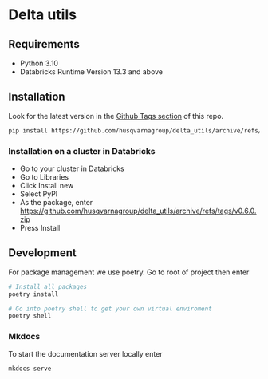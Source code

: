 # Delta utils

## Requirements

- Python 3.10
- Databricks Runtime Version 13.3 and above


## Installation

Look for the latest version in the [Github Tags section](https://github.com/husqvarnagroup/delta_utils/tags) of this repo.
```bash
pip install https://github.com/husqvarnagroup/delta_utils/archive/refs/tags/v0.6.0.zip
```

### Installation on a cluster in Databricks

- Go to your cluster in Databricks
- Go to Libraries
- Click Install new
- Select PyPI
- As the package, enter https://github.com/husqvarnagroup/delta_utils/archive/refs/tags/v0.6.0.zip
- Press Install

## Development

For package management we use poetry. Go to root of project then enter

``` bash
# Install all packages
poetry install

# Go into poetry shell to get your own virtual enviroment
poetry shell
```

### Mkdocs

To start the documentation server locally enter

```bash
mkdocs serve
```
